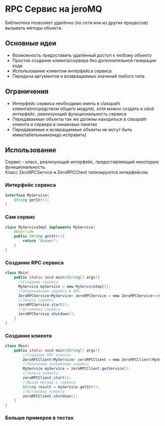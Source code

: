 # RPC Сервис на jeroMQ 
Библиотека позволяет удалённо (по сети или из других процессов) вызывать методы объекта.

## Основные идеи  
- Возможность предоставить удалённый доступ к любому объекту
- Простое создание клиента/сервера без дополнительной генерации кода
- Использование клиентом интерфейса сервиса
- Передача аргументов и возвращаемых значений любого типа  
## Ограничения
- Интерфейс сервиса необходимо иметь в classpath клиента(посредством общего модуля), хотя можно создать и свой интерфейс, реализующий функциональность сервиса
- Передаваемые объекты так же должны находиться в classpath клиента и сервера в оинаковых пакетах
- Передаваемые и возвращаемые объекты не могут быть иммутабельными(надо исправить)

## Использование 
Сервис - класс, реализующий интерфейс, предоставляющий некоторую функциональность.  
Класс ZeroRPCService и ZeroRPCClient типизируются интерфейсом.
### Интерфейс сервиса
```java
interface MyService{
    String getStr();
}
```  
### Сам сервис
```java
class MyServiceImpl implements MyService{
    @Override
    public String getStr(){
        return "Answer";
    }
}
```
### Создание RPC сервиса
```java
class Main{
    public static void main(String[] args){
      //Создание сервиса
      MyService myService = new MyServiceImpl();
      //Оборачивание сервиса в RPC
      ZeroRPCService<MyService> zeroRPCService = new ZeroRPCService<>(myService, "tcp://*:5000");
      //Запуск сервиса
      zeroRPCService.start();
      //Остановка сервиса
      zeroRPCService.shutdown();
    }
}
```

### Создание клиента
```java
class Main{
    public static void main(String[] args){
        //Создание RPC клиента
        ZeroRPCClient<MyService> zeroRPCClient = new ZeroRPCClient(MyService.class, "tcp://localhost:5000");
        //Получение экземпляра сервиса
        MyService myService = zeroRPCClient.getService();
        //Запуск клиента
        zeroRPCClient.start();
        //Вызов метода у сервиса
        String result = myService.getStr();
        //Остановка клиента
        zeroRPCClient.shutdown();
    }
}
```  
### Больше примеров в тестах
